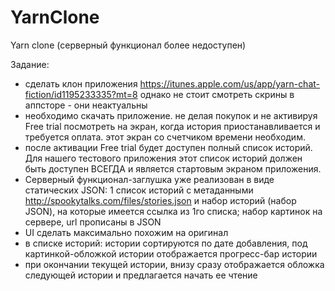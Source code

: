 # YarnClone
Yarn clone (серверный функционал более недоступен)

Задание:
- сделать клон приложения https://itunes.apple.com/us/app/yarn-chat-fiction/id1195233335?mt=8 однако не стоит смотреть скрины в аппсторе - они неактуальны
- необходимо скачать приложение. не делая покупок и не активируя Free trial посмотреть на экран, когда история приостанавливается и требуется оплата. этот экран со счетчиком времени необходим.
- после активации Free trial будет доступен полный список историй. Для нашего тестового приложения этот список историй должен быть доступен ВСЕГДА и является стартовым экраном приложения.
- Серверный функционал-заглушка уже реализован в виде статических JSON: 1 список историй с метаданными http://spookytalks.com/files/stories.json и набор историй (набор JSON), на которые имеется ссылка из 1го списка; набор картинок на сервере, url прописаны в JSON
- UI сделать максимально похожим на оригинал
- в списке историй: истории сортируются по дате добавления, под картинкой-обложкой истории отображается прогресс-бар истории
- при окончании текущей истории, внизу сразу отображается обложка следующей истории и предлагается начать ее чтение
